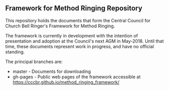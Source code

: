 ## Framework for Method Ringing Repository

This repository holds the documents that form the Central Council for Church Bell Ringer's Framework for Method Ringing.

The framework is currently in development with the intention of presentation and adoption at the Council's next AGM in May-2018. 
Until that time, these documents represent work in progress, and have no official standing.

The principal branches are:

* master - Documents for downloading
* gh-pages - Public web pages of the framework accessible at https://cccbr.github.io/method_ringing_framework/